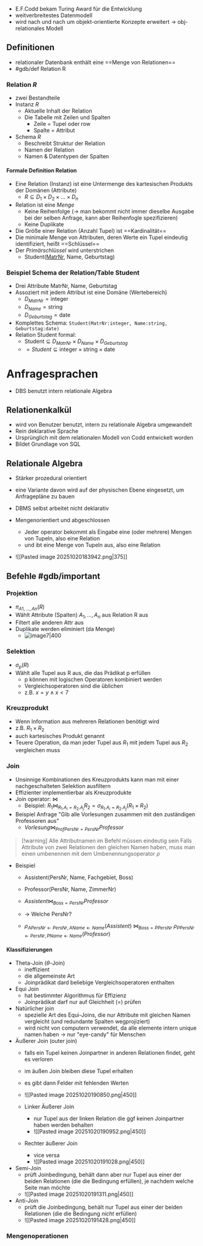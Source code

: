- E.F.Codd bekam Turing Award für die Entwicklung
- weitverbreitestes Datenmodell
- wird nach und nach um objekt-orientierte Konzepte erweitert -> obj-relationales Modell
## Definitionen
- relationaler Datenbank enthält eine ==Menge von Relationen==
- #gdb/def Relation R
### Relation *R*
- zwei Bestandteile
- Instanz *R*
	- Aktuelle Inhalt der Relation
	- Die Tabelle mit Zeilen und Spalten
	    - Zeile = Tupel oder row
	    - Spalte = Attribut
- Schema *R*
	- Beschreibt Struktur der Relation
	- Namen der Relation
	- Namen & Datentypen der Spalten

#### Formale Definition Relation
  - Eine Relation (Instanz) ist eine Untermenge des kartesischen Produkts der Domänen (Attribute)
    - $R\subseteq D_1\times D_{2}\times\dots \times D_{n}$
  - Relation ist eine *Menge*
    - Keine Reihenfolge (-> man bekommt nicht immer dieselbe Ausgabe bei der selben Anfrage, kann aber Reihenfogle spezifizieren)
    - Keine Duplikate
- Die Größe einer Relation (Anzahl Tupel) ist ==Kardinalität== 
- Die minimale Menge von Attributen, deren Werte ein Tupel eindeutig identifiziert, heißt ==Schlüssel== 
- Der *Primärschlüssel* wird unterstrichen
	- Student(<u>MatrNr</u>, Name, Geburtstag)

### Beispiel Schema der Relation/Table Student
- Drei Attribute MatrNr, Name, Geburtstag
- Assoziert mit jedem Attribut ist eine Domäne (Wertebereich)
	- $D_{MatrNr}=\text{integer}$
	- $D_{Name}=\text{string}$
	- $D_{Geburtstag}=\text{date}$
- Komplettes Schema: `Student(MatrNr:integer, Name:string, Geburtstag:date)`
- Relation Student formal: 
	- $\text{Student}\subseteq D_{MatrNr}\times D_{Name}\times D_{Geburtstag}$
	- $=Student\subseteq \text{integer}\times \text{string}\times \text{date}$

# Anfragesprachen
- DBS benutzt intern relationale Algebra
## Relationenkalkül
- wird von Benutzer benutzt, intern zu relationale Algebra umgewandelt
- Rein deklarative Sprache
- Ursprünglich mit dem relationalen Modell von Codd entwickelt worden
- Bildet Grundlage von SQL
## Relationale Algebra
- Stärker prozedural orientiert
- eine Variante davon wird auf der physischen Ebene eingesetzt, um Anfragepläne zu bauen
- DBMS selbst arbeitet nicht deklarativ

- Mengenorientiert und abgeschlossen
	- Jeder operator bekommt als Eingabe eine (oder mehrere) Mengen von Tupeln, also eine Relation
	- und ibt eine Menge von Tupeln aus, also eine Relation
- ![[Pasted image 20251020183942.png|375]]


## Befehle #gdb/important 
### Projektion
- $\pi_{A1,\dots,An}(R)$
- Wählt Attribute (Spalten) $A_1, \dots, A_n$ aus Relation R aus
- Filtert alle anderen Attr aus
- Duplikate werden eliminiert (da Menge)
  - ![image7|400](224fc486bcee4ff6b23712ea65abf470.png)
### Selektion
- $\sigma_{p}(R)$
- Wählt alle Tupel aus R aus, die das Prädikat p erfüllen
	- p können mit logischen Operatoren kombiniert werden
	- Vergleichsoperatoren sind die üblichen
	- z.B. $x=y \wedge x<7$
### Kreuzprodukt
- Wenn Information aus mehreren Relationen benötigt wird
- z.B. $R_1\times R_2$
- auch kartesisches Produkt genannt
- Teuere Operation, da man jeder Tupel aus $R_1$ mit jedem Tupel aus $R_2$ vergleichen muss
### Join
- Unsinnige Kombinationen des Kreuzprodukts kann man mit einer nachgeschalteten Selektion ausfiltern
- Effizienter implementierbar als Kreuzprodukte
- Join operator: $\bowtie$
	- Beispiel: $R_{1}\bowtie_{R_{1}.A_{i}=R_{2}.A_{j}}R_{2}=\sigma_{R_{1}.A_{i}=R_{2}.A_{j}}(R_{1}\times R_{2})$
- Beispiel Anfrage "Gib alle Vorlesungen zusammen mit den zuständigen Professoren aus"
	- $Vorlesung\bowtie_{ProfPersNr=PersNr}Professor$

>[!warning] Alle Attributnamen im Befehl müssen eindeutig sein
> Falls Attribute von zwei Relationen den gleichen Namen haben, muss man einen umbenennen mit dem Umbenennungsoperator $\rho$
- Beispiel
	- Assistent(PersNr, Name, Fachgebiet, Boss)
	- Professor(PersNr, Name, ZimmerNr)
	- $Assistent\bowtie_{Boss=PersNr} Professor$
	- -> Welche PersNr?
	
	- $\rho_{APersNr\leftarrow PersNr, AName\leftarrow Name}(Assistent)$
		$\bowtie_{Boss=PPersNr}$
		$\rho_{PPersNr\leftarrow PersNr, PName\leftarrow Name}(Professor)$

#### Klassifizierungen
- Theta-Join ($\theta$-Join) 
	- ineffizient
	- die allgemeinste Art
	- Joinprädikat dard beliebige Vergleichsoperatoren enthalten
- Equi Join 
	- hat bestimmter Algorithmus für Effizienz
	- Joinprädikat darf nur auf Gleichheit (=) prüfen
- Natürlicher join
	- spezielle Art des Equi-Joins, die nur Attribute mit gleichen Namen vergleicht (und redundante Spalten wegprojiziert)
	- wird nicht von computern verwendet, da alle elemente intern unique namen haben -> nur "eye-candy" für Menschen
- Äußerer Join (outer join)
	- falls ein Tupel keinen Joinpartner in anderen Relationen findet, geht es verloren
	- im äußen Join bleiben diese Tupel erhalten
	- es gibt dann Felder mit fehlenden Werten 
	- ![[Pasted image 20251020190850.png|450]]

	- Linker Äußerer Join
		- nur Tupel aus der linken Relation die ggf keinen Joinpartner haben werden behalten
		- ![[Pasted image 20251020190952.png|450]]
	- Rechter äußerer Join
		- vice versa
		- ![[Pasted image 20251020191028.png|450]]
- Semi-Join
	- prüft Joinbedingung, behält dann aber nur Tupel aus einer der beiden Relationen (die die Bedingung erfüllen), je nachdem welche Seite man möchte
	- ![[Pasted image 20251020191311.png|450]]
- Anti-Join
	- prüft die Joinbedingung, behält nur Tupel aus einer der beiden Relationen (die die Bedingung *nicht* erfüllen)
	- ![[Pasted image 20251020191428.png|450]]

### Mengenoperationen